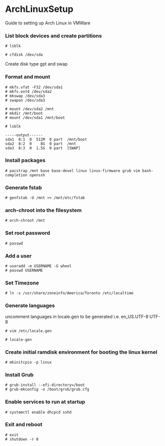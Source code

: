 # ArchLinuxSetup
Guide to setting up Arch Linux in VMWare 

### List block devices and create partitions
```
# lsblk

# cfdisk /dev/sda
```

Create disk type gpt and swap

### Format and mount

```
# mkfs.vfat -F32 /dev/sda1
# mkfs.ext4 /dev/sda2
# mkswap /dev/sda3
# swapon /dev/sda3

# mount /dev/sda2 /mnt
# mkdir /mnt/boot
# mount /dev/sda1 /mnt/boot
```

```
# lsblk

-----output------
sda1  8:1  0  512M  0 part  /mnt/boot
sda2  8:2  0    8G  0 part  /mnt
sda3  8:3  0  1.5G  0 part  [SWAP]
```

### Install packages

```
# pacstrap /mnt base base-devel linux linux-firmware grub vim bash-completion openssh
```

### Generate fstab

```
# genfstab -U /mnt >> /mnt/etc/fstab
```

### arch-chroot into the filesystem

```
# arch-chroot /mnt
```

### Set root password

```
# passwd
```

### Add a user

```
# useradd -m USERNAME -G wheel
# passwd USERNAME
```

### Set Timezone

```
# ln -s /usr/share/zoneinfo/America/Toronto /etc/localtime
```

### Generate languages

uncomment languages in locale.gen to be generated i.e. en_US.UTF-8 UTF-8

```
# vim /etc/locale.gen

# locale-gen
```

### Create initial ramdisk environment for booting the linux kernel

```
# mkinitcpio -p linux
```

### Install Grub

```
# grub-install --efi-directory=/boot
# grub-mkconfig -o /boot/grub/grub.cfg
```

### Enable services to run at startup

```
# systemctl enable dhcpcd sshd
```

### Exit and reboot

```
# exit
# shutdown -r 0
```
